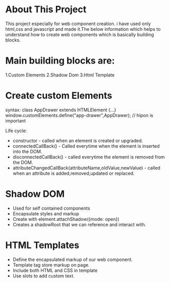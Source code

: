 # About This Project

This project especially for web component creation. i have used only html,css and javascript and made it.The below
information which helps to understand how to create web components which is basically building blocks.

# Main building blocks are:

1.Custom Elements
2.Shadow Dom
3.Html Template

# Create custom Elements

syntax:
class AppDrawer extends HTMLElement {...}
window.customElements.define("app-drawer",AppDrawer); // hipon is important

Life cycle:

- constructor - called when an element is created or upgraded.
- connectedCallBack() - Called everytime when the element is inserted into the DOM.
- disconnectedCallBack() - called everytime the element is removed from the DOM.
- attributeChangedCallBack(attributeName,oldValue,newValue) - called when an attribute is added,removed,updated or replaced.

# Shadow DOM

- Used for self contained components
- Encapsulate styles and markup
- Create with element.attachShadow({mode: open})
- Creates a shadowRoot that we can reference and interact with.

# HTML Templates

- Define the encapsulated markup of our web component.
- Template tag store markup on page.
- Include both HTML and CSS in template
- Use slots to add custom text.
